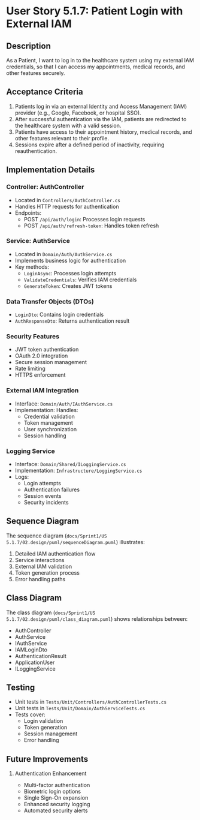 # User Story 5.1.7: Patient Login with External IAM

## Description
As a Patient, I want to log in to the healthcare system using my external IAM credentials, so that I can access my appointments, medical records, and other features securely.

## Acceptance Criteria
1. Patients log in via an external Identity and Access Management (IAM) provider (e.g., Google, Facebook, or hospital SSO).
2. After successful authentication via the IAM, patients are redirected to the healthcare system with a valid session. 
3. Patients have access to their appointment history, medical records, and other features relevant to their profile.
4. Sessions expire after a defined period of inactivity, requiring reauthentication.

## Implementation Details

### Controller: AuthController
- Located in `Controllers/AuthController.cs`
- Handles HTTP requests for authentication
- Endpoints:
  - POST `/api/auth/login`: Processes login requests
  - POST `/api/auth/refresh-token`: Handles token refresh

### Service: AuthService
- Located in `Domain/Auth/AuthService.cs`
- Implements business logic for authentication
- Key methods:
  - `LoginAsync`: Processes login attempts
  - `ValidateCredentials`: Verifies IAM credentials
  - `GenerateToken`: Creates JWT tokens

### Data Transfer Objects (DTOs)
- `LoginDto`: Contains login credentials
- `AuthResponseDto`: Returns authentication result

### Security Features
- JWT token authentication
- OAuth 2.0 integration
- Secure session management
- Rate limiting
- HTTPS enforcement

### External IAM Integration
- Interface: `Domain/Auth/IAuthService.cs`
- Implementation: Handles:
  - Credential validation
  - Token management
  - User synchronization
  - Session handling

### Logging Service
- Interface: `Domain/Shared/ILoggingService.cs`
- Implementation: `Infrastructure/LoggingService.cs`
- Logs:
  - Login attempts
  - Authentication failures
  - Session events
  - Security incidents

## Sequence Diagram
The sequence diagram (`docs/Sprint1/US 5.1.7/02.design/puml/sequenceDiagram.puml`) illustrates:
1. Detailed IAM authentication flow
2. Service interactions
3. External IAM validation
4. Token generation process
5. Error handling paths

## Class Diagram
The class diagram (`docs/Sprint1/US 5.1.7/02.design/puml/class_diagram.puml`) shows relationships between:
- AuthController
- AuthService
- IAuthService
- IAMLoginDto
- AuthenticationResult
- ApplicationUser
- ILoggingService

## Testing
- Unit tests in `Tests/Unit/Controllers/AuthControllerTests.cs`
- Unit tests in `Tests/Unit/Domain/AuthServiceTests.cs`
- Tests cover:
  - Login validation
  - Token generation
  - Session management
  - Error handling

## Future Improvements
1. Authentication Enhancement

   - Multi-factor authentication
   - Biometric login options
   - Single Sign-On expansion
   - Enhanced security logging
   - Automated security alerts
